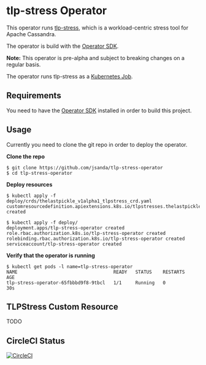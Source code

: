 # tlp-stress Operator
This operator runs [tlp-stress](https://github.com/thelastpickle/tlp-stress), which is a workload-centric stress tool for Apache Cassandra. 

The operator is build with the [Operator SDK](https://github.com/operator-framework/operator-sdk).

**Note:** This operator is pre-alpha and subject to breaking changes on a regular basis.

The operator runs tlp-stress as a [Kubernetes Job](https://kubernetes.io/docs/concepts/workloads/controllers/jobs-run-to-completion).

## Requirements
You need to have the [Operator SDK](https://github.com/operator-framework/operator-sdk) installed in order to build this project.

## Usage
Currently you need to clone the git repo in order to deploy the operator.

**Clone the repo**

```
$ git clone https://github.com/jsanda/tlp-stress-operator
$ cd tlp-stress-operator
```

**Deploy resources**

```
$ kubectl apply -f deploy/crds/thelastpickle_v1alpha1_tlpstress_crd.yaml
customresourcedefinition.apiextensions.k8s.io/tlpstresses.thelastpickle.com created

$ kubectl apply -f deploy/
deployment.apps/tlp-stress-operator created
role.rbac.authorization.k8s.io/tlp-stress-operator created
rolebinding.rbac.authorization.k8s.io/tlp-stress-operator created
serviceaccount/tlp-stress-operator created
```

**Verify that the operator is running**

```
$ kubectl get pods -l name=tlp-stress-operator
NAME                                   READY   STATUS    RESTARTS   AGE
tlp-stress-operator-65fbbbd9f8-9tbcl   1/1     Running   0          30s
```

## TLPStress Custom Resource 
TODO

## CircleCI Status
[![CircleCI](https://circleci.com/gh/jsanda/tlp-stress-operator/tree/master.svg?style=svg)](https://circleci.com/gh/jsanda/tlp-stress-operator/tree/master)
